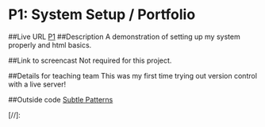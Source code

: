 
# P1: System Setup / Portfolio
##Live URL
[P1]
##Description
A demonstration of setting up my system properly and html basics.

##Link to screencast
Not required for this project.

##Details for teaching team
This was my first time trying out version control with a live server!

##Outside code
[Subtle Patterns]

[//]:

[P1]: <http://p1.danaevernden.com>
[Subtle Patterns]: <http://subtlepatterns.com/>

